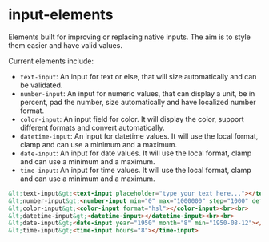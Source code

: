 # input-elements
Elements built for improving or replacing native inputs. The aim is to style them easier and have valid values.

Current elements include:
* `text-input`: An input for text or else, that will size automatically and can be validated.
* `number-input`: An input for numeric values, that can display a unit, be in percent, pad the number, size automatically and have localized number format.
* `color-input`: An input field for color. It will display the color, support different formats and convert automatically.
* `datetime-input`: An input for datetime values. It will use the local format, clamp and can use a minimum and a maximum.
* `date-input`: An input for date values. It will use the local format, clamp and can use a minimum and a maximum.
* `time-input`: An input for time values. It will use the local format, clamp and can use a minimum and a maximum.

<!--
```
<custom-element-demo>
  <template>
    <script src="../webcomponentsjs/webcomponents-lite.js"></script>
    <link rel="import" href="../text-input/text-input.html">
    <link rel="import" href="../number-input/number-input.html">
    <link rel="import" href="../color-input/color-input.html">
    <link rel="import" href="../datetime-input/datetime-input.html">

    <dom-bind>
      <template is="dom-bind">
        <custom-style>
          <style is="custom-style">
            html {
              font-family: 'Roboto', 'Noto', 'Source Sans Pro', sans-serif;
            }
          </style>
        </custom-style>

        <next-code-block></next-code-block>
      </template>
    </dom-bind>
  </template>
</custom-element-demo>
```
-->
```html
&lt;text-input&gt;<text-input placeholder="type your text here..."></text-input><br><br>
&lt;number-input&gt;<number-input min="0" max="1000000" step="1000" default="12345" pad-length="8"></number-input><br><br>
&lt;color-input&gt;<color-input format="hsl"></color-input><br><br>
&lt;datetime-input&gt;<datetime-input></datetime-input><br><br>
&lt;date-input&gt;<date-input year="1950" month="8" min="1950-08-12"></date-input><br><br>
&lt;time-input&gt;<time-input hours="8"></time-input>
```
